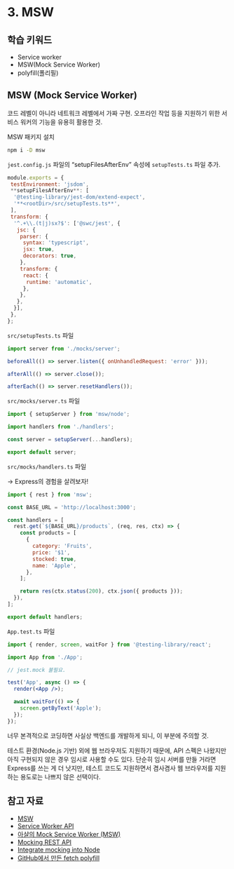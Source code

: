 # 3. MSW

## 학습 키워드

- Service worker
- MSW(Mock Service Worker)
- polyfill(폴리필)

## MSW (Mock Service Worker)

코드 레벨이 아니라 네트워크 레벨에서 가짜 구현. 오프라인 작업 등을 지원하기 위한 서비스 워커의 기능을 유용히 활용한 것.

MSW 패키지 설치

```bash
npm i -D msw
```

`jest.config.js` 파일의 “setupFilesAfterEnv” 속성에 `setupTests.ts` 파일 추가.

```jsx
module.exports = {
 testEnvironment: 'jsdom',
 **setupFilesAfterEnv**: [
  '@testing-library/jest-dom/extend-expect',
  '**<rootDir>/src/setupTests.ts**',
 ],
 transform: {
  '^.+\\.(t|j)sx?$': ['@swc/jest', {
   jsc: {
    parser: {
     syntax: 'typescript',
     jsx: true,
     decorators: true,
    },
    transform: {
     react: {
      runtime: 'automatic',
     },
    },
   },
  }],
 },
};
```

`src/setupTests.ts` 파일

```jsx
import server from './mocks/server';

beforeAll(() => server.listen({ onUnhandledRequest: 'error' }));

afterAll(() => server.close());

afterEach(() => server.resetHandlers());
```

`src/mocks/server.ts` 파일

```jsx
import { setupServer } from 'msw/node';

import handlers from './handlers';

const server = setupServer(...handlers);

export default server;
```

`src/mocks/handlers.ts` 파일

→ Express의 경험을 살려보자!

```jsx
import { rest } from 'msw';

const BASE_URL = 'http://localhost:3000';

const handlers = [
  rest.get(`${BASE_URL}/products`, (req, res, ctx) => {
    const products = [
      {
        category: 'Fruits',
        price: '$1',
        stocked: true,
        name: 'Apple',
      },
    ];

    return res(ctx.status(200), ctx.json({ products }));
  }),
];

export default handlers;
```

`App.test.ts` 파일

```jsx
import { render, screen, waitFor } from '@testing-library/react';

import App from './App';

// jest.mock 불필요.

test('App', async () => {
  render(<App />);

  await waitFor(() => {
    screen.getByText('Apple');
  });
});
```

너무 본격적으로 코딩하면 사실상 백엔드를 개발하게 되니, 이 부분에 주의할 것.

테스트 환경(Node.js 기반) 외에 웹 브라우저도 지원하기 때문에, API 스펙은 나왔지만 아직 구현되지 않은 경우 임시로 사용할 수도 있다. 단순히 임시 서버를 만들 거라면 Express를 쓰는 게 더 낫지만, 테스트 코드도 지원하면서 겸사겸사 웹 브라우저를 지원하는 용도로는 나쁘지 않은 선택이다.

## 참고 자료

- [MSW](https://mswjs.io/)
- [Service Worker API](https://developer.mozilla.org/ko/docs/Web/API/Service_Worker_API)
- [아샬의 Mock Service Worker (MSW)](https://github.com/ahastudio/til/blob/main/mock-api/msw.md)
- [Mocking REST API](https://mswjs.io/docs/getting-started/mocks/rest-api)
- [Integrate mocking into Node](https://mswjs.io/docs/getting-started/integrate/node)
- [GitHub에서 만든 fetch polyfill](https://github.com/github/fetch)
